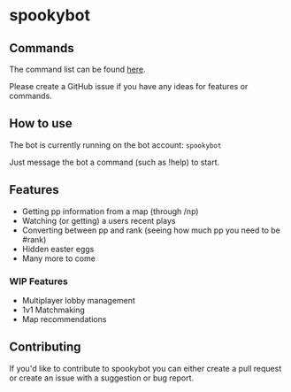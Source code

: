# spookybot

## Commands

The command list can be found [here](https://github.com/spookybear0/spookybot/wiki/Command-list).

Please create a GitHub issue if you have any ideas for features or commands.

## How to use

The bot is currently running on the bot account: `spookybot`

Just message the bot a command (such as !help) to start.

## Features

* Getting pp information from a map (through /np)
* Watching (or getting) a users recent plays
* Converting between pp and rank (seeing how much pp you need to be #rank)
* Hidden easter eggs
* Many more to come

### WIP Features

* Multiplayer lobby management
* 1v1 Matchmaking
* Map recommendations

## Contributing

If you'd like to contribute to spookybot you can either create a pull request or create an issue with a suggestion or bug report.
